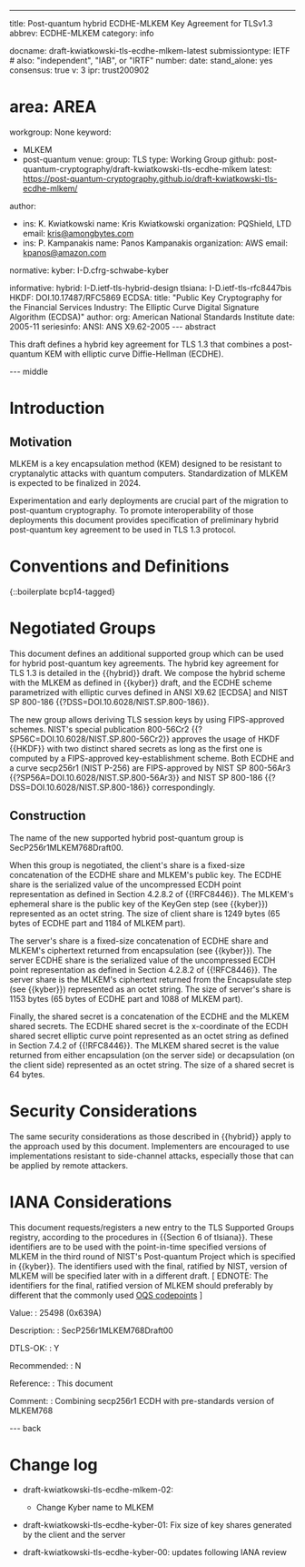 ---
title: Post-quantum hybrid ECDHE-MLKEM Key Agreement for TLSv1.3
abbrev: ECDHE-MLKEM
category: info

docname: draft-kwiatkowski-tls-ecdhe-mlkem-latest
submissiontype: IETF  # also: "independent", "IAB", or "IRTF"
number:
date:
stand_alone: yes
consensus: true
v: 3
ipr: trust200902
# area: AREA
workgroup: None
keyword:
 - MLKEM
 - post-quantum
venue:
  group: TLS
  type: Working Group
  github: post-quantum-cryptography/draft-kwiatkowski-tls-ecdhe-mlkem
  latest: https://post-quantum-cryptography.github.io/draft-kwiatkowski-tls-ecdhe-mlkem/

author:
  - ins: K. Kwiatkowski
    name: Kris Kwiatkowski
    organization: PQShield, LTD
    email: kris@amongbytes.com
  - ins: P. Kampanakis
    name: Panos Kampanakis
    organization: AWS
    email: kpanos@amazon.com

normative:
  kyber: I-D.cfrg-schwabe-kyber

informative:
  hybrid: I-D.ietf-tls-hybrid-design
  tlsiana: I-D.ietf-tls-rfc8447bis
  HKDF: DOI.10.17487/RFC5869
  ECDSA:
       title: "Public Key Cryptography for the Financial Services Industry: The Elliptic Curve Digital Signature Algorithm (ECDSA)"
       author:
         org: American National Standards Institute
       date: 2005-11
       seriesinfo:
         ANSI: ANS X9.62-2005
--- abstract

This draft defines a hybrid key agreement for TLS 1.3 that combines
a post-quantum KEM with elliptic curve Diffie-Hellman (ECDHE).

--- middle

# Introduction

## Motivation
MLKEM is a key encapsulation method (KEM) designed to be resistant to cryptanalytic attacks with quantum computers. Standardization of MLKEM is expected to be finalized in 2024.

Experimentation and early deployments are crucial part of the migration to post-quantum cryptography. To promote interoperability of those deployments this document provides specification of preliminary hybrid post-quantum key agreement to be used in TLS 1.3 protocol.


# Conventions and Definitions

{::boilerplate bcp14-tagged}

# Negotiated Groups

This document defines an additional supported group which can be used for
hybrid post-quantum key agreements. The hybrid key agreement for TLS 1.3 is
detailed in the {{hybrid}} draft. We compose the hybrid scheme with the MLKEM
as defined in {{kyber}} draft, and the ECDHE scheme parametrized with
elliptic curves defined in ANSI X9.62 [ECDSA] and NIST SP 800-186
{{?DSS=DOI.10.6028/NIST.SP.800-186}}.

The new group allows deriving TLS session keys by using FIPS-approved schemes.
NIST's special publication 800-56Cr2 {{?SP56C=DOI.10.6028/NIST.SP.800-56Cr2}}
approves the usage of HKDF {{HKDF}} with two distinct shared secrets as long as the first
one is computed by a FIPS-approved key-establishment scheme. Both ECDHE and a curve
secp256r1 (NIST P-256) are FIPS-approved by NIST SP 800-56Ar3 {{?SP56A=DOI.10.6028/NIST.SP.800-56Ar3}}
and NIST SP 800-186 {{?DSS=DOI.10.6028/NIST.SP.800-186}} correspondingly.

## Construction

The name of the new supported hybrid post-quantum group is SecP256r1MLKEM768Draft00.

When this group is negotiated, the client's share is a fixed-size concatenation of
the ECDHE share and MLKEM's public key. The ECDHE share is the serialized value of
the uncompressed ECDH point representation as defined in Section 4.2.8.2 of {{!RFC8446}}.
The MLKEM's ephemeral share is the public key of the KeyGen step (see {{kyber}}) represented
as an octet string. The size of client share is 1249 bytes (65 bytes of ECDHE part and
1184 of MLKEM part).

The server's share is a fixed-size concatenation of ECDHE share and MLKEM's ciphertext
returned from encapsulation (see {{kyber}}). The server ECDHE share is the serialized
value of the uncompressed ECDH point representation as defined in Section 4.2.8.2
of {{!RFC8446}}. The server share is the MLKEM's ciphertext returned from the Encapsulate step
(see {{kyber}}) represented as an octet string. The size of server's share is 1153 bytes (65 bytes
of ECDHE part and 1088 of MLKEM part).

Finally, the shared secret is a concatenation of the ECDHE and the MLKEM
shared secrets. The ECDHE shared secret is the x-coordinate of the ECDH
shared secret elliptic curve point represented as an octet string as
defined in Section 7.4.2 of {{!RFC8446}}. The MLKEM shared secret is the
value returned from either encapsulation (on the server side) or decapsulation
(on the client side) represented as an octet string. The size of a shared secret is 64 bytes.

# Security Considerations

The same security considerations as those described in {{hybrid}} apply to the approach used by this document.
Implementers are encouraged to use implementations resistant to side-channel attacks, especially those that can be applied by remote attackers.

# IANA Considerations

This document requests/registers a new entry to the TLS Supported Groups
 registry, according to the procedures in
 {{Section 6 of tlsiana}}. These identifiers are to be used with
 the point-in-time specified versions of MLKEM in the third round
 of NIST's Post-quantum Project which is specified in {{kyber}}.
 The identifiers used with the final, ratified by NIST, version
 of MLKEM will be specified later with in a different draft.
 \[ EDNOTE: The identifiers for the final, ratified version of
 MLKEM should preferably by different that the commonly used
 [OQS codepoints](https://github.com/open-quantum-safe/openssl/blob/OQS-OpenSSL_1_1_1-stable/oqs-template/oqs-kem-info.md) \]

 Value:
 : 25498 (0x639A)

 Description:
 : SecP256r1MLKEM768Draft00

 DTLS-OK:
 : Y

 Recommended:
 : N

 Reference:
 : This document

 Comment:
 : Combining secp256r1 ECDH with pre-standards version of MLKEM768

--- back

# Change log

* draft-kwiatkowski-tls-ecdhe-mlkem-02:
  * Change Kyber name to MLKEM

* draft-kwiatkowski-tls-ecdhe-kyber-01: Fix size of key shares generated by the client and the server

* draft-kwiatkowski-tls-ecdhe-kyber-00: updates following IANA review
